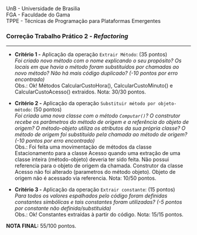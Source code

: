 UnB - Universidade de Brasilia  
FGA - Faculdade do Gama  
TPPE - Técnicas de Programação para Plataformas Emergentes  

### Correção Trabalho Prático 2 - _Refactoring_

---

- **Critério 1 -** Aplicação da operação ``Extrair Método``: (35 pontos)  
  _Foi criado novo método com o nome explicando o seu propósito? Os locais em
que havia o método foram substituídos por chamadas ao novo método? Não há mais
código duplicado?  (-10 pontos por erro encontrado)_  
  Obs.: Ok! Métodos CalcularCustoHora(), CalcularCustoMinuto() e
CalcularCustoAcesso() extraidos. 
  Nota: 30/30 pontos.

- **Critério 2 -** Aplicação da operação ``Substituir método por objeto-método``: (50 pontos)  
  _Foi criada uma nova classe com o método ``Computar()``? O construtor recebe
os parâmetros do método de origem e a referência do objeto de origem? O
método-objeto utiliza os atributos da sua própria classe? O método de origem foi
substituído pela chamada ao método de origem? (-10 pontos por erro encontrado)_  
  Obs.: Foi feita uma movimentação de métodos da classe Estacionamento para a
classe Acesso quando uma extração de uma classe inteira (método-objeto) deveria
ter sido feita. Não possui referencia para o objeto de origem da chamada.
Construtor da classe Acesso não foi alterado (parametros do método objeto).
Objeto de origem não é acessado via referencia. 
  Nota: 10/50 pontos.

- **Critério 3 -** Aplicação da operação ``Extrair constante``: (15 pontos)  
  _Para todos os valores espalhados pelo código foram definidas constantes
simbólicas e tais constantes foram utilizadas? (-5 pontos por constante não
definida/substituída)_  
  Obs.: Ok! Constantes extraídas à partir do código. 
  Nota: 15/15 pontos.

**NOTA FINAL:** 55/100 pontos.
